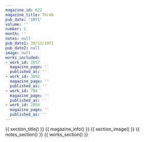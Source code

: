 ```yaml
---
magazine_id: 622
magazine_title: Throb
pub_date: '1971'
volume: ''
number: 1
month: ''
notes: null
pub_date1: 30/12/1971
pub_date2: null
image: null
works_included:
- work_id: 2857
  magazine_page: ''
  published_as: ''
- work_id: 3092
  magazine_page: ''
  published_as: ''
- work_id: 784
  magazine_page: ''
  published_as: ''
- work_id: 2856
  magazine_page: ''
  published_as: ''
---
```


{{ section_title() }}
{{ magazine_info() }}
{{ section_image() }}
{{ notes_section() }}
{{ works_section() }}
